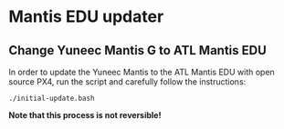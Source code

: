 # Mantis EDU updater

## Change Yuneec Mantis G to ATL Mantis EDU

In order to update the Yuneec Mantis to the ATL Mantis EDU with open source PX4, run the script and carefully follow the instructions:

```
./initial-update.bash
```

**Note that this process is not reversible!**
